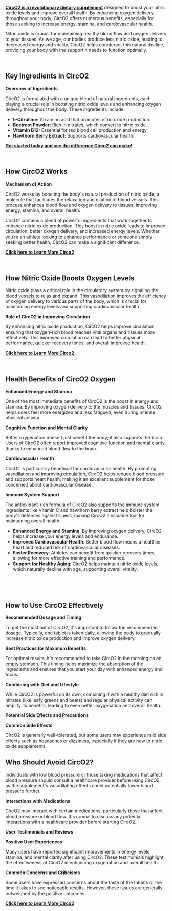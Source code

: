 <p><strong><a href="https://topoffer24x7.store/circo2">CircO2 is a revolutionary dietary supplement</a></strong> designed to boost your nitric oxide levels and improve overall health. By enhancing oxygen delivery throughout your body, CircO2 offers numerous benefits, especially for those seeking to increase energy, stamina, and cardiovascular health.</p>
<p>Nitric oxide is crucial for maintaining healthy blood flow and oxygen delivery to your tissues. As we age, our bodies produce less nitric oxide, leading to decreased energy and vitality. CircO2 helps counteract this natural decline, providing your body with the support it needs to function optimally.</p>
<p>&nbsp;</p>
<h2>Key Ingredients in CircO2</h2>
<p><strong>Overview of Ingredients</strong></p>
<p>CircO2 is formulated with a unique blend of natural ingredients, each playing a crucial role in boosting nitric oxide levels and enhancing oxygen delivery throughout the body. These ingredients include:</p>
<ul>
<li><strong>L-Citrulline:</strong> An amino acid that promotes nitric oxide production.</li>
<li><strong>Beetroot Powder:</strong> Rich in nitrates, which convert to nitric oxide.</li>
<li><strong>Vitamin B12:</strong> Essential for red blood cell production and energy.</li>
<li><strong>Hawthorn Berry Extract:</strong> Supports cardiovascular health.</li>
</ul>
<p><a href="https://24x7healthline.com/Circo"><strong>Get started today and see the difference Circo2 can make!</strong></a></p>
<p>&nbsp;</p>


<h2>How CircO2 Works</h2>
<p><strong>Mechanism of Action</strong></p>
<p>CircO2 works by boosting the body's natural production of nitric oxide, a molecule that facilitates the relaxation and dilation of blood vessels. This process enhances blood flow and oxygen delivery to tissues, improving energy, stamina, and overall health.</p>
<p>CircO2 contains a blend of powerful ingredients that work together to enhance nitric oxide production. This boost in nitric oxide leads to improved circulation, better oxygen delivery, and increased energy levels. Whether you&rsquo;re an athlete looking to enhance performance or someone simply seeking better health, CircO2 can make a significant difference.</p>
<p><strong><a href="https://topoffer24x7.store/ososaa">Click here to Learn More Circo2</a></strong></p>
<p>&nbsp;</p>
<h2>How Nitric Oxide Boosts Oxygen Levels</h2>
<p>Nitric oxide plays a critical role in the circulatory system by signaling the blood vessels to relax and expand. This vasodilation improves the efficiency of oxygen delivery to various parts of the body, which is crucial for maintaining energy levels and supporting cardiovascular health.</p>
<p><strong>Role of CircO2 in Improving Circulation</strong></p>
<p>By enhancing nitric oxide production, CircO2 helps improve circulation, ensuring that oxygen-rich blood reaches vital organs and tissues more effectively. This improved circulation can lead to better physical performance, quicker recovery times, and overall improved health.</p>
<p><strong><a href="https://topoffer24x7.store/ososaa">Click here to Learn More Circo2</a></strong></p>
<p>&nbsp;</p>

<h2>Health Benefits of CircO2 Oxygen</h2>
<p><strong>Enhanced Energy and Stamina</strong></p>
<p>One of the most immediate benefits of CircO2 is the boost in energy and stamina. By improving oxygen delivery to the muscles and tissues, CircO2 helps users feel more energized and less fatigued, even during intense physical activity.</p>
<p><strong>Cognitive Function and Mental Clarity</strong></p>
<p>Better oxygenation doesn't just benefit the body; it also supports the brain. Users of CircO2 often report improved cognitive function and mental clarity, thanks to enhanced blood flow to the brain.</p>
<p><strong>Cardiovascular Health</strong></p>
<p>CircO2 is particularly beneficial for cardiovascular health. By promoting vasodilation and improving circulation, CircO2 helps reduce blood pressure and supports heart health, making it an excellent supplement for those concerned about cardiovascular disease.</p>
<p><strong>Immune System Support</strong></p>
<p>The antioxidant-rich formula of CircO2 also supports the immune system. Ingredients like Vitamin C and hawthorn berry extract help bolster the body's defenses against illness, making CircO2 a valuable tool for maintaining overall health.</p>
<ul>
<li><strong>Enhanced Energy and Stamina</strong>: By improving oxygen delivery, CircO2 helps increase your energy levels and endurance.</li>
<li><strong>Improved Cardiovascular Health</strong>: Better blood flow means a healthier heart and reduced risk of cardiovascular diseases.</li>
<li><strong>Faster Recovery</strong>: Athletes can benefit from quicker recovery times, allowing for more effective training and performance.</li>
<li><strong>Support for Healthy Aging</strong>: CircO2 helps maintain nitric oxide levels, which naturally decline with age, supporting overall vitality.</li>
</ul>
<p>&nbsp;</p>
<p>&nbsp;</p>

<h2>How to Use CircO2 Effectively</h2>
<p><strong>Recommended Dosage and Timing</strong></p>
<p>To get the most out of CircO2, it's important to follow the recommended dosage. Typically, one tablet is taken daily, allowing the body to gradually increase nitric oxide production and improve oxygen delivery.</p>
<p><strong>Best Practices for Maximum Benefits</strong></p>
<p>For optimal results, it's recommended to take CircO2 in the morning on an empty stomach. This timing helps maximize the absorption of the ingredients and ensures that you start your day with enhanced energy and focus.</p>
<p><strong>Combining with Diet and Lifestyle</strong></p>
<p>While CircO2 is powerful on its own, combining it with a healthy diet rich in nitrates (like leafy greens and beets) and regular physical activity can amplify its benefits, leading to even better oxygenation and overall health.</p>
<p><strong>Potential Side Effects and Precautions</strong></p>
<p><strong>Common Side Effects</strong></p>
<p>CircO2 is generally well-tolerated, but some users may experience mild side effects such as headaches or dizziness, especially if they are new to nitric oxide supplements.</p>
<h2>Who Should Avoid CircO2?</h2>
<p>Individuals with low blood pressure or those taking medications that affect blood pressure should consult a healthcare provider before using CircO2, as the supplement's vasodilating effects could potentially lower blood pressure further.</p>
<p><strong>Interactions with Medications</strong></p>
<p>CircO2 may interact with certain medications, particularly those that affect blood pressure or blood flow. It's crucial to discuss any potential interactions with a healthcare provider before starting CircO2.</p>
<p><strong>User Testimonials and Reviews</strong></p>
<p><strong>Positive User Experiences</strong></p>
<p>Many users have reported significant improvements in energy levels, stamina, and mental clarity after using CircO2. These testimonials highlight the effectiveness of CircO2 in enhancing oxygenation and overall health.</p>
<p><strong>Common Concerns and Criticisms</strong></p>
<p>Some users have expressed concerns about the taste of the tablets or the time it takes to see noticeable results. However, these issues are generally outweighed by the positive outcomes.</p>
<p><strong><a href="https://topoffer24x7.store/circo2">Click here to Learn More Circo2</a></strong></p>
<p>&nbsp;</p>
<p>&nbsp;</p>
